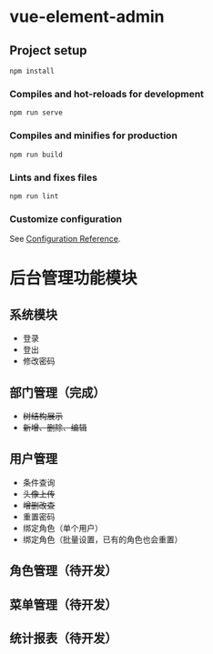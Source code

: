 # vue-element-admin

## Project setup
```
npm install
```

### Compiles and hot-reloads for development
```
npm run serve
```

### Compiles and minifies for production
```
npm run build
```

### Lints and fixes files
```
npm run lint
```

### Customize configuration
See [Configuration Reference](https://cli.vuejs.org/config/).

# 后台管理功能模块

## 系统模块
* 登录
* 登出
* 修改密码

## 部门管理（完成）
* ~~树结构展示~~
* ~~新增、删除、编辑~~

## 用户管理
* 条件查询
* ~~头像上传~~
* ~~增删改查~~
* 重置密码
* 绑定角色（单个用户） 
* 绑定角色（批量设置，已有的角色也会重置）

## 角色管理（待开发）


## 菜单管理（待开发）

## 统计报表（待开发）



